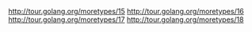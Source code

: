 http://tour.golang.org/moretypes/15
http://tour.golang.org/moretypes/16
http://tour.golang.org/moretypes/17
http://tour.golang.org/moretypes/18
